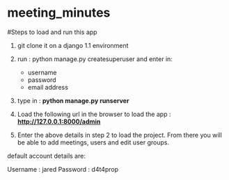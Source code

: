 # meeting_minutes

#Steps to load and run this app

1. git clone it on a django 1.1 environment

2. run : python manage.py createsuperuser and enter in:
   - username
   - password
   - email address
   
   
3. type in : **python manage.py runserver**

4. Load the following url in the browser to load the app : **http://127.0.0.1:8000/admin**

5. Enter the above details in step 2 to load the project. From there you will be able to add meetings, users and edit user groups.

default account details are:

Username : jared
Password : d4t4prop
